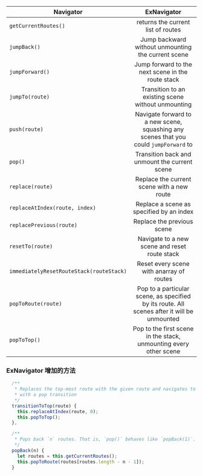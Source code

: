 |Navigator| ExNavigator
|--------|:-------------:|
| `getCurrentRoutes()`  | returns the current list of routes
| `jumpBack()`          | Jump backward without unmounting the current scene
| `jumpForward()`       | Jump forward to the next scene in the route stack
| `jumpTo(route)`       | Transition to an existing scene without unmounting
| `push(route)`         | Navigate forward to a new scene, squashing any scenes that you could `jumpForward` to
| `pop()`               | Transition back and unmount the current scene
| `replace(route)`      | Replace the current scene with a new route
| `replaceAtIndex(route, index)` | Replace a scene as specified by an index
| `replacePrevious(route)` | Replace the previous scene
| `resetTo(route)`      | Navigate to a new scene and reset route stack
| `immediatelyResetRouteStack(routeStack)` | Reset every scene with anarray of routes
| `popToRoute(route)`   | Pop to a particular scene, as specified by its route. All scenes after it will be unmounted
| `popToTop()`          | Pop to the first scene in the stack, unmounting every other scene

### ExNavigator 增加的方法
```js
  /**
   * Replaces the top-most route with the given route and navigates to it
   * with a pop transition
   */
  transitionToTop(route) {
    this.replaceAtIndex(route, 0);
    this.popToTop();
  },

  /**
   * Pops back `n` routes. That is, `pop()` behaves like `popBack(1)`.
   */
  popBack(n) {
    let routes = this.getCurrentRoutes();
    this.popToRoute(routes[routes.length - n - 1]);
  }
```
